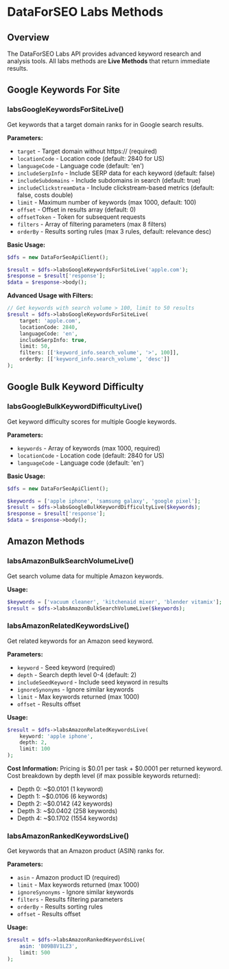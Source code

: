 # DataForSEO Labs Methods

## Overview

The DataForSEO Labs API provides advanced keyword research and analysis tools. All labs methods are **Live Methods** that return immediate results.

## Google Keywords For Site

### labsGoogleKeywordsForSiteLive()

Get keywords that a target domain ranks for in Google search results.

**Parameters:**
- `target` - Target domain without https:// (required)
- `locationCode` - Location code (default: 2840 for US)
- `languageCode` - Language code (default: 'en')
- `includeSerpInfo` - Include SERP data for each keyword (default: false)
- `includeSubdomains` - Include subdomains in search (default: true)
- `includeClickstreamData` - Include clickstream-based metrics (default: false, costs double)
- `limit` - Maximum number of keywords (max 1000, default: 100)
- `offset` - Offset in results array (default: 0)
- `offsetToken` - Token for subsequent requests
- `filters` - Array of filtering parameters (max 8 filters)
- `orderBy` - Results sorting rules (max 3 rules, default: relevance desc)

**Basic Usage:**
```php
$dfs = new DataForSeoApiClient();

$result = $dfs->labsGoogleKeywordsForSiteLive('apple.com');
$response = $result['response'];
$data = $response->body();
```

**Advanced Usage with Filters:**
```php
// Get keywords with search volume > 100, limit to 50 results
$result = $dfs->labsGoogleKeywordsForSiteLive(
    target: 'apple.com',
    locationCode: 2840,
    languageCode: 'en',
    includeSerpInfo: true,
    limit: 50,
    filters: [['keyword_info.search_volume', '>', 100]],
    orderBy: [['keyword_info.search_volume', 'desc']]
);
```

## Google Bulk Keyword Difficulty

### labsGoogleBulkKeywordDifficultyLive()

Get keyword difficulty scores for multiple Google keywords.

**Parameters:**
- `keywords` - Array of keywords (max 1000, required)
- `locationCode` - Location code (default: 2840 for US)
- `languageCode` - Language code (default: 'en')

**Basic Usage:**
```php
$dfs = new DataForSeoApiClient();

$keywords = ['apple iphone', 'samsung galaxy', 'google pixel'];
$result = $dfs->labsGoogleBulkKeywordDifficultyLive($keywords);
$response = $result['response'];
$data = $response->body();
```

## Amazon Methods

### labsAmazonBulkSearchVolumeLive()

Get search volume data for multiple Amazon keywords.

**Usage:**
```php
$keywords = ['vacuum cleaner', 'kitchenaid mixer', 'blender vitamix'];
$result = $dfs->labsAmazonBulkSearchVolumeLive($keywords);
```

### labsAmazonRelatedKeywordsLive()

Get related keywords for an Amazon seed keyword.

**Parameters:**
- `keyword` - Seed keyword (required)
- `depth` - Search depth level 0-4 (default: 2)
- `includeSeedKeyword` - Include seed keyword in results
- `ignoreSynonyms` - Ignore similar keywords
- `limit` - Max keywords returned (max 1000)
- `offset` - Results offset

**Usage:**
```php
$result = $dfs->labsAmazonRelatedKeywordsLive(
    keyword: 'apple iphone',
    depth: 2,
    limit: 100
);
```

**Cost Information:**
Pricing is $0.01 per task + $0.0001 per returned keyword. Cost breakdown by depth level (if max possible keywords returned):
- Depth 0: ~$0.0101 (1 keyword)
- Depth 1: ~$0.0106 (6 keywords)  
- Depth 2: ~$0.0142 (42 keywords)
- Depth 3: ~$0.0402 (258 keywords)
- Depth 4: ~$0.1702 (1554 keywords)

### labsAmazonRankedKeywordsLive()

Get keywords that an Amazon product (ASIN) ranks for.

**Parameters:**
- `asin` - Amazon product ID (required)
- `limit` - Max keywords returned (max 1000)
- `ignoreSynonyms` - Ignore similar keywords
- `filters` - Results filtering parameters
- `orderBy` - Results sorting rules
- `offset` - Results offset

**Usage:**
```php
$result = $dfs->labsAmazonRankedKeywordsLive(
    asin: 'B09B8V1LZ3',
    limit: 500
);
```